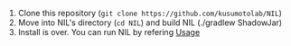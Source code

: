 1. Clone this repository (`git clone https://github.com/kusumotolab/NIL`)
2. Move into NIL's directory (`cd NIL`) and build NIL (./gradlew ShadowJar)
3. Install is over. You can run NIL by refering [Usage](./README.md##Usage)
